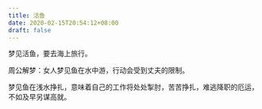 ```yaml
---
title: 活鱼
date: 2020-02-15T20:54:12+08:00
draft: false
---
```


梦见活鱼，要去海上旅行。

周公解梦：女人梦见鱼在水中游，行动会受到丈夫的限制。

梦见鱼在浅水挣扎，意味着自己的工作将处处掣肘，苦苦挣扎，难逃降职的厄运，不如及早另谋高就。

